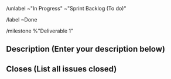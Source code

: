 /unlabel ~"In Progress" ~"Sprint Backlog (To do)" 

/label ~Done 

/milestone %"Deliverable 1" 

## Description (Enter your description below)

## Closes (List all issues closed)
